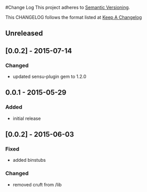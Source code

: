#Change Log
This project adheres to [Semantic Versioning](http://semver.org/).

This CHANGELOG follows the format listed at [Keep A Changelog](http://keepachangelog.com/)

## Unreleased

## [0.0.2] - 2015-07-14
### Changed
- updated sensu-plugin gem to 1.2.0

## 0.0.1 - 2015-05-29

### Added
- initial release

## [0.0.2] - 2015-06-03

### Fixed
- added binstubs

### Changed
- removed cruft from /lib
